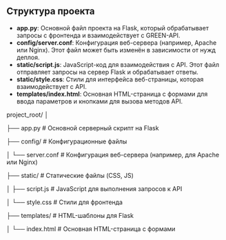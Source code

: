 ## Структура проекта


- **app.py**: Основной файл проекта на Flask, который обрабатывает запросы с фронтенда и взаимодействует с GREEN-API.
- **config/server.conf**: Конфигурация веб-сервера (например, Apache или Nginx). Этот файл может быть изменён в зависимости от нужд деплоя.
- **static/script.js**: JavaScript-код для взаимодействия с API. Этот файл отправляет запросы на сервер Flask и обрабатывает ответы.
- **static/style.css**: Стили для интерфейса веб-страницы, которая взаимодействует с API.
- **templates/index.html**: Основная HTML-страница с формами для ввода параметров и кнопками для вызова методов API.

project_root/
│

├── app.py # Основной серверный скрипт на Flask

├── config/ # Конфигурационные файлы

│ └── server.conf # Конфигурация веб-сервера (например, для Apache или Nginx)

├── static/ # Статические файлы (CSS, JS)

│ ├── script.js # JavaScript для выполнения запросов к API

│ └── style.css # Стили для фронтенда

├── templates/ # HTML-шаблоны для Flask

│ └── index.html # Основная HTML-страница с формами
